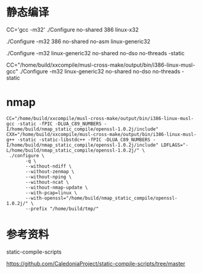 # 静态编译

CC='gcc -m32' ./Configure no-shared 386 linux-x32

./Configure -m32 386 no-shared no-asm linux-generic32

./Configure -m32 linux-generic32 no-shared no-dso no-threads -static

CC="/home/build/xxcompile/musl-cross-make/output/bin/i386-linux-musl-gcc" ./Configure -m32 linux-generic32 no-shared no-dso no-threads -static

# nmap

```
CC="/home/build/xxcompile/musl-cross-make/output/bin/i386-linux-musl-gcc -static -fPIC -DLUA_C89_NUMBERS -I/home/build/nmap_static_compile/openssl-1.0.2j/include" CXX="/home/build/xxcompile/musl-cross-make/output/bin/i386-linux-musl-g++ -static -static-libstdc++ -fPIC -DLUA_C89_NUMBERS -I/home/build/nmap_static_compile/openssl-1.0.2j/include" LDFLAGS="-L/home/build/nmap_static_compile/openssl-1.0.2j/" \
 ./configure \
       -q \
       --without-ndiff \
       --without-zenmap \
       --without-nping \
       --without-ncat \
       --without-nmap-update \
       --with-pcap=linux \
       --with-openssl="/home/build/nmap_static_compile/openssl-1.0.2j/" \
       --prefix "/home/build/tmp/"

```

# 参考资料

static-compile-scripts

https://github.com/CaledoniaProject/static-compile-scripts/tree/master